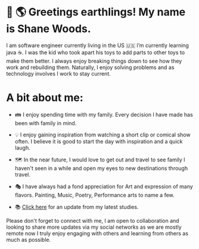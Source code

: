 # 👋 🌎 Greetings earthlings! My name is Shane Woods. 

I am software engineer currently living in the US 🇺🇸  I’m currently learning java ☕. I was the kid who took apart his toys to add parts to other toys to make them better. I always enjoy breaking things down to see how they work and rebuilding them. Naturally, I enjoy solving problems and as technology involves I work to stay current. 

# A bit about me: 

- 👪 I enjoy spending time with my family. Every decision I have made has been with family in mind. 
- 💡 I enjoy gaining inspiration from watching a short clip or comical show often. I believe it is good to start the day with inspiration and a quick laugh. 
- 🗺️ In the near future, I would love to get out and travel to see family I haven't seen in a while and open my eyes to new destinations through travel. 
- 🎭 I have always had a fond appreciation for Art and expression of many flavors. Painting, Music, Poetry, Performance arts to name a few. 

-  📚  [Click here][1] for an update from my latest studies.

[1]:https://github.com/shanewoods/List-of-courses/ "Click here"

Please don't forget to connect with me, I am open to collaboration and looking to share more updates via my social networks as we are mostly remote now I truly enjoy engaging with others and learning from others as much as possible. 




<!---
shanewoods/shanewoods is a ✨ special ✨ repository because its `README.md` (this file) appears on your GitHub profile.
You can click the Preview link to take a look at your changes.
--->
